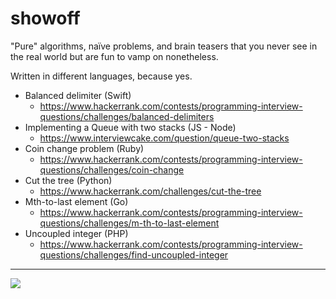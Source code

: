 # showoff

"Pure" algorithms, naïve problems, and brain teasers that you never see in the real world but are fun to vamp on nonetheless.

Written in different languages, because yes.

- Balanced delimiter (Swift)
  - <https://www.hackerrank.com/contests/programming-interview-questions/challenges/balanced-delimiters>
- Implementing a Queue with two stacks (JS - Node)
  - <https://www.interviewcake.com/question/queue-two-stacks>
- Coin change problem (Ruby)
  - <https://www.hackerrank.com/contests/programming-interview-questions/challenges/coin-change>
- Cut the tree (Python)
  - <https://www.hackerrank.com/challenges/cut-the-tree>
- Mth-to-last element (Go)
  - <https://www.hackerrank.com/contests/programming-interview-questions/challenges/m-th-to-last-element>
- Uncoupled integer (PHP)
  - <https://www.hackerrank.com/contests/programming-interview-questions/challenges/find-uncoupled-integer>


*****


![](http://3.bp.blogspot.com/-JyU4PsEJwLE/U78XzPWz6II/AAAAAAAA2dk/8HBgLaeaXlY/s0/Why+I+never+show+off+in+front+of+family.gif)
